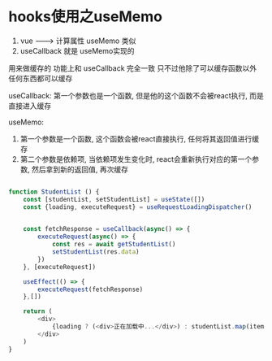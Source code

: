 # hooks使用之useMemo

1. vue ---> 计算属性  useMemo 类似
2. useCallback 就是 useMemo实现的

用来做缓存的  功能上和 useCallback 完全一致 只不过他除了可以缓存函数以外 任何东西都可以缓存

useCallback: 第一个参数也是一个函数, 但是他的这个函数不会被react执行, 而是直接进入缓存

useMemo:
1. 第一个参数是一个函数, 这个函数会被react直接执行, 任何将其返回值进行缓存
2. 第二个参数是依赖项, 当依赖项发生变化时, react会重新执行对应的第一个参数, 然后拿到新的返回值, 再次缓存

```js

function StudentList () {
    const [studentList, setStudentList] = useState([])
    const {loading, executeRequest} = useRequestLoadingDispatcher()
    

    const fetchResponse = useCallback(async() => {
        executeRequest(async() => {
            const res = await getStudentList()
            setStudentList(res.data)
        })
    }, [executeRequest])

    useEffect(() => {
        executeRequest(fetchResponse)
    },[])

    return (
        <div>
            {loading ? (<div>正在加载中...</div>) : studentList.map(item => (<StudentItem {...item} key={item.name}/>))}
        </div>
    )
}